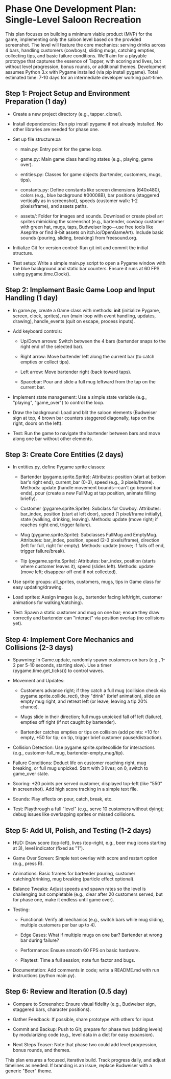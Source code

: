 # Phase One Development Plan: Single-Level Saloon Recreation

This plan focuses on building a minimum viable product (MVP) for the game, implementing only the saloon level based on the provided screenshot. The level will feature the core mechanics: serving drinks across 4 bars, handling customers (cowboys), sliding mugs, catching empties, collecting tips, and basic failure conditions. We'll aim for a playable prototype that captures the essence of Tapper, with scoring and lives, but without level progression, bonus rounds, or additional themes. Development assumes Python 3.x with Pygame installed (via pip install pygame). Total estimated time: 7-10 days for an intermediate developer working part-time.

## Step 1: Project Setup and Environment Preparation (1 day)

* Create a new project directory (e.g., tapper_clone/).

* Install dependencies: Run pip install pygame if not already installed. No other libraries are needed for phase one.

* Set up file structure:xa

  * main.py: Entry point for the game loop.

  * game.py: Main game class handling states (e.g., playing, game over).

  * entities.py: Classes for game objects (bartender, customers, mugs, tips).

  * constants.py: Define constants like screen dimensions (640x480), colors (e.g., blue background #00008B), bar positions (staggered vertically as in screenshot), speeds (customer walk: 1-2 pixels/frame), and assets paths.

  * assets/: Folder for images and sounds. Download or create pixel art sprites mimicking the screenshot (e.g., bartender, cowboy customer with green hat, mugs, taps, Budweiser logo—use free tools like Aseprite or find 8-bit assets on itch.io/OpenGameArt). Include basic sounds (pouring, sliding, breaking) from freesound.org.

* Initialize Git for version control: Run git init and commit the initial structure.

* Test setup: Write a simple main.py script to open a Pygame window with the blue background and static bar counters. Ensure it runs at 60 FPS using pygame.time.Clock().

## Step 2: Implement Basic Game Loop and Input Handling (1 day)

* In game.py, create a Game class with methods: __init__ (initialize Pygame, screen, clock, sprites), run (main loop with event handling, updates, drawing), handle_events (quit on escape, process inputs).

* Add keyboard controls:

  * Up/Down arrows: Switch between the 4 bars (bartender snaps to the right end of the selected bar).

  * Right arrow: Move bartender left along the current bar (to catch empties or collect tips).

  * Left arrow: Move bartender right (back toward taps).

  * Spacebar: Pour and slide a full mug leftward from the tap on the current bar.

* Implement state management: Use a simple state variable (e.g., "playing", "game_over") to control the loop.

* Draw the background: Load and blit the saloon elements (Budweiser sign at top, 4 brown bar counters staggered diagonally, taps on the right, doors on the left).

* Test: Run the game to navigate the bartender between bars and move along one bar without other elements.

## Step 3: Create Core Entities (2 days)

* In entities.py, define Pygame sprite classes:

  * Bartender (pygame.sprite.Sprite): Attributes: position (start at bottom bar's right end), current_bar (0-3), speed (e.g., 3 pixels/frame). Methods: update (handle movement bounds—can't go beyond bar ends), pour (create a new FullMug at tap position, animate filling briefly).

  * Customer (pygame.sprite.Sprite): Subclass for Cowboy. Attributes: bar_index, position (start at left door), speed (1 pixel/frame initially), state (walking, drinking, leaving). Methods: update (move right; if reaches right end, trigger failure).

  * Mug (pygame.sprite.Sprite): Subclasses FullMug and EmptyMug. Attributes: bar_index, position, speed (2-3 pixels/frame), direction (left for full, right for empty). Methods: update (move; if falls off end, trigger failure/break).

  * Tip (pygame.sprite.Sprite): Attributes: bar_index, position (starts where customer leaves it), speed (slides left). Methods: update (move left; disappear off end if not collected).

* Use sprite groups: all_sprites, customers, mugs, tips in Game class for easy updating/drawing.

* Load sprites: Assign images (e.g., bartender facing left/right, customer animations for walking/catching).

* Test: Spawn a static customer and mug on one bar; ensure they draw correctly and bartender can "interact" via position overlap (no collisions yet).

## Step 4: Implement Core Mechanics and Collisions (2-3 days)

* Spawning: In Game.update, randomly spawn customers on bars (e.g., 1-2 per 5-10 seconds, starting slow). Use a timer (pygame.time.get_ticks()) to control waves.

* Movement and Updates:

  * Customers advance right; if they catch a full mug (collision check via pygame.sprite.collide_rect), they "drink" (brief animation), slide an empty mug right, and retreat left (or leave, leaving a tip 20% chance).

  * Mugs slide in their direction; full mugs unpicked fall off left (failure), empties off right (if not caught by bartender).

  * Bartender catches empties or tips on collision (add points: +10 for empty, +50 for tip; on tip, trigger brief customer pause/distraction).

* Collision Detection: Use pygame.sprite.spritecollide for interactions (e.g., customer-full_mug, bartender-empty_mug/tip).

* Failure Conditions: Deduct life on customer reaching right, mug breaking, or full mug unpicked. Start with 3 lives; on 0, switch to game_over state.

* Scoring: +20 points per served customer, displayed top-left (like "550" in screenshot). Add high score tracking in a simple text file.

* Sounds: Play effects on pour, catch, break, etc.

* Test: Playthrough a full "level" (e.g., serve 10 customers without dying); debug issues like overlapping sprites or missed collisions.

## Step 5: Add UI, Polish, and Testing (1-2 days)

* HUD: Draw score (top-left), lives (top-right, e.g., beer mug icons starting at 3), level indicator (fixed as "1").

* Game Over Screen: Simple text overlay with score and restart option (e.g., press R).

* Animations: Basic frames for bartender pouring, customer catching/drinking, mug breaking (particle effect optional).

* Balance Tweaks: Adjust speeds and spawn rates so the level is challenging but completable (e.g., clear after 20 customers served, but for phase one, make it endless until game over).

* Testing:

  * Functional: Verify all mechanics (e.g., switch bars while mug sliding, multiple customers per bar up to 4).

  * Edge Cases: What if multiple mugs on one bar? Bartender at wrong bar during failure?

  * Performance: Ensure smooth 60 FPS on basic hardware.

  * Playtest: Time a full session; note fun factor and bugs.

* Documentation: Add comments in code; write a README.md with run instructions (python main.py).

## Step 6: Review and Iteration (0.5 day)

* Compare to Screenshot: Ensure visual fidelity (e.g., Budweiser sign, staggered bars, character positions).

* Gather Feedback: If possible, share prototype with others for input.

* Commit and Backup: Push to Git; prepare for phase two (adding levels) by modularizing code (e.g., level data in a dict for easy expansion).

* Next Steps Teaser: Note that phase two could add level progression, bonus rounds, and themes.

This plan ensures a focused, iterative build. Track progress daily, and adjust timelines as needed. If branding is an issue, replace Budweiser with a generic "Beer" theme.
